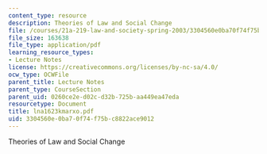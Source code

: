 ```yaml
---
content_type: resource
description: Theories of Law and Social Change
file: /courses/21a-219-law-and-society-spring-2003/3304560e0ba70f74f75bc8822ace9012_lna1623kmarxo.pdf
file_size: 163638
file_type: application/pdf
learning_resource_types:
- Lecture Notes
license: https://creativecommons.org/licenses/by-nc-sa/4.0/
ocw_type: OCWFile
parent_title: Lecture Notes
parent_type: CourseSection
parent_uid: 0260ce2e-d02c-d32b-725b-aa449ea47eda
resourcetype: Document
title: lna1623kmarxo.pdf
uid: 3304560e-0ba7-0f74-f75b-c8822ace9012
---
```

Theories of Law and Social Change